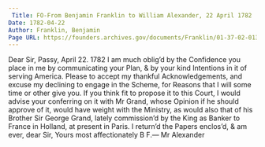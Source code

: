 ```yaml
---
 Title: FO-From Benjamin Franklin to William Alexander, 22 April 1782
Date: 1782-04-22
Author: Franklin, Benjamin
Page URL: https://founders.archives.gov/documents/Franklin/01-37-02-0134
---
```


Dear Sir,
Passy, April 22. 1782
I am much oblig’d by the Confidence you place in me by communicating your Plan, & by your kind Intentions in it of serving America. Please to accept my thankful Acknowledgements, and excuse my declining to engage in the Scheme, for Reasons that I will some time or other give you. If you think fit to propose it to this Court, I would advise your conferring on it with Mr Grand, whose Opinion if he should approve of it, would have weight with the Ministry, as would also that of his Brother Sir George Grand, lately commission’d by the King as Banker to France in Holland, at present in Paris. I return’d the Papers enclos’d, & am ever, dear Sir, Yours most affectionately
B F.—
Mr Alexander

